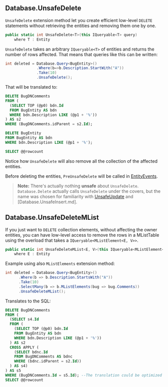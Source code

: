 ﻿## Database.UnsafeDelete

`UnsafeDelete` extension method let you create efficient low-level `DELETE` statements without retrieving the entities and removing them one by one. 

```C#
public static int UnsafeDelete<T>(this IQueryable<T> query)
    where T : Entity
```

`UnsafeDelete` takes an arbitrary `IQueryable<T>` of entities and returns the number of rows affected. That means that queries like this can be written: 

```C#
int deleted = Database.Query<BugEntity>()
              .Where(b=>b.Description.StartWith("A"))
              .Take(10)
              .UnsafeDelete();
```

That will be translated to: 

```SQL
DELETE BugDNComments
FROM (
  (SELECT TOP (@p0) bdn.Id
  FROM BugEntity AS bdn
  WHERE bdn.Description LIKE (@p1 + '%'))
) AS s2
WHERE (BugDNComments.idParent = s2.Id);

DELETE BugEntity
FROM BugEntity AS bdn
WHERE bdn.Description LIKE (@p1 + '%');

SELECT @@rowcount
```

Notice how `UnsafeDelete` will also remove all the collection of the affected entities. 

Before deleting the entities, `PreUnsafeDelete` will be called in [EntityEvents](EntityEvents.md). 

> **Note:** There's actually nothing **unsafe**  about `UnsafeDelete`. `Database.Delete` actually calls `UnsafeDelete` under the covers, but the name was chosen for familiarity with [UnsafeUpdate](Database.UnsafeUpdate.md) and [Database.UnsafeInsert.md].


## Database.UnsafeDeleteMList

If you just want to `DELETE` collection elements, without affecting the owner entities, you can have low-level access to remove the rows in a MListTable using the overload that takes a  `IQueryable<MListElement<E, V>>`.

```C#
public static int UnsafeDeleteMList<E, V>(this IQueryable<MListElement<E, V>> mlistQuery)
    where E : Entity
``` 

Example using also `MListElements` extension method:

```C#
int deleted = Database.Query<BugEntity>()
	  .Where(b => b.Description.StartsWith("A"))
	  .Take(10)
	  .SelectMany(b => b.MListElements(bug => bug.Comments))
	  .UnsafeDeleteMList();
```

Translates to the SQL:

```SQL
DELETE BugDNComments
FROM (
  (SELECT s4.Id
  FROM (
    (SELECT TOP (@p0) bdn.Id
    FROM BugEntity AS bdn
    WHERE bdn.Description LIKE (@p1 + '%'))
  ) AS s2
  CROSS APPLY (
    (SELECT bdnc.Id
    FROM BugDNComments AS bdnc
    WHERE (bdnc.idParent = s2.Id))
  ) AS s4)
) AS s5
WHERE (BugDNComments.Id = s5.Id); --The translation could be optimized 
SELECT @@rowcount
```







 

